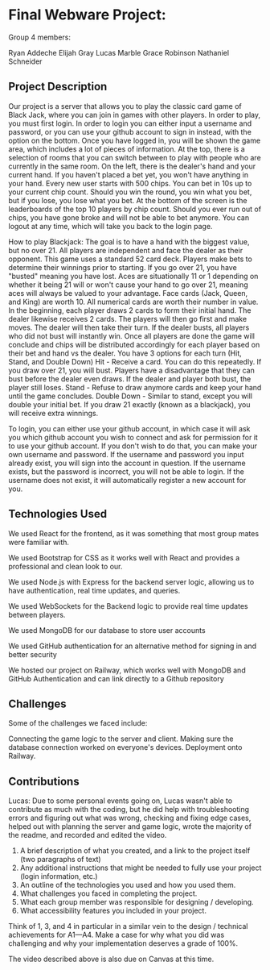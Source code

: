 # Final Webware Project: 

Group 4 members:

Ryan Addeche
Elijah Gray
Lucas Marble
Grace Robinson
Nathaniel Schneider

## Project Description

Our project is a server that allows you to play the classic card game of Black Jack, where you can join in games with other players. In order to play, you must first login. In order to login you can either input a username and password, or you can use your github account to sign in instead, with the option on the bottom. Once you have logged in, you will be shown the game area, which includes a lot of pieces of information. At the top, there is a selection of rooms that you can switch between to play with people who are currently in the same room. On the left, there is the dealer's hand and your current hand. If you haven't placed a bet yet, you won't have anything in your hand. Every new user starts with 500 chips. You can bet in 10s up to your current chip count. Should you win the round, you win what you bet, but if you lose, you lose what you bet. At the bottom of the screen is the leaderboards of the top 10 players by chip count. Should you ever run out of chips, you have gone broke and will not be able to bet anymore. You can logout at any time, which will take you back to the login page.

How to play Blackjack:
The goal is to have a hand with the biggest value, but no over 21. All players are independent and face the dealer as their opponent. This game uses a standard 52 card deck. Players make bets to determine their winnings prior to starting. If you go over 21, you have "busted" meaning you have lost. Aces are situationally 11 or 1 depending on whether it being 21 will or won't cause your hand to go over 21, meaning aces will always be valued to your advantage. Face cards (Jack, Queen, and King) are worth 10. All numerical cards are worth their number in value. 
In the beginning, each player draws 2 cards to form their initial hand. The dealer likewise receives 2 cards. The players will then go first and make moves. The dealer will then take their turn. If the dealer busts, all players who did not bust will instantly win. Once all players are done the game will conclude and chips will be distributed accordingly for each player based on their bet and hand vs the dealer.
You have 3 options for each turn (Hit, Stand, and Double Down)
Hit - Receive a card. You can do this repeatedly. If you draw over 21, you will bust. Players have a disadvantage that they can bust before the dealer even draws. If the dealer and player both bust, the player still loses.
Stand - Refuse to draw anymore cards and keep your hand until the game concludes.
Double Down - Similar to stand, except you will double your initial bet.
If you draw 21 exactly (known as a blackjack), you will receive extra winnings.

To login, you can either use your github account, in which case it will ask you which github account you wish to connect and ask for permission for it to use your github account. If you don't wish to do that, you can make your own username and password. If the username and password you input already exist, you will sign into the account in question. If the username exists, but the password is incorrect, you will not be able to login. If the username does not exist, it will automatically register a new account for you.

## Technologies Used

We used React for the frontend, as it was something that most group mates were familiar with.

We used Bootstrap for CSS as it works well with React and provides a professional and clean look to our.

We used Node.js with Express for the backend server logic, allowing us to have authentication, real time updates, and queries.

We used WebSockets for the Backend logic to provide real time updates between players.

We used MongoDB for our database to store user accounts

We used GitHub authentication for an alternative method for signing in and better security

We hosted our project on Railway, which works well with MongoDB and GitHub Authentication and can link directly to a Github repository

## Challenges

Some of the challenges we faced include:

Connecting the game logic to the server and client. 
Making sure the database connection worked on everyone's devices.
Deployment onto Railway.

## Contributions

Lucas: Due to some personal events going on, Lucas wasn't able to contribute as much with the coding, but he did help with troubleshooting errors and figuring out what was wrong, checking and fixing edge cases, helped out with planning the server and game logic, wrote the majority of the readme, and recorded and edited the video.



1. A brief description of what you created, and a link to the project itself (two paragraphs of text)
2. Any additional instructions that might be needed to fully use your project (login information, etc.)
3. An outline of the technologies you used and how you used them.
4. What challenges you faced in completing the project.
5. What each group member was responsible for designing / developing.
6. What accessibility features you included in your project.

Think of 1, 3, and 4 in particular in a similar vein to the design / technical achievements for A1—A4. Make a case for why what you did was challenging and why your implementation deserves a grade of 100%.

The video described above is also due on Canvas at this time.


